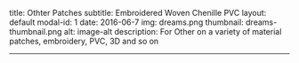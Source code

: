 title: Othter Patches
subtitle: Embroidered Woven Chenille PVC
layout: default
modal-id: 1
date: 2016-06-7
img: dreams.png
thumbnail: dreams-thumbnail.png
alt: image-alt
description: For Other on a variety of material patches, embroidery, PVC, 3D and so on

---

